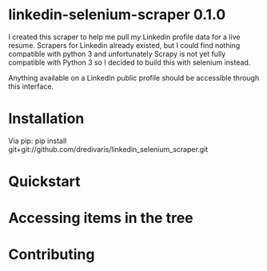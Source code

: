 linkedin-selenium-scraper 0.1.0
===============================

I created this scraper to help me pull my Linkedin profile data for a live resume.  Scrapers for
 Linkedin already existed, but I could find nothing compatible with python 3 and unfortunately
 Scrapy is not yet fully compatible with Python 3 so I decided to build this with selenium instead.

Anything available on a LinkedIn public profile should be accessible through this interface.

Installation
============

Via pip:
pip install git+git://github.com/dredivaris/linkedin_selenium_scraper.git


Quickstart
==========




Accessing items in the tree
======================



Contributing
============
